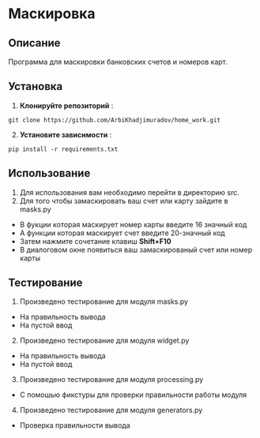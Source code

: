 # Маскировка

## Описание
Программа для маскировки банковских счетов и номеров карт.

## Установка

1. **Клонируйте репозиторий** :
```
git clone https://github.com/ArbiKhadjimuradov/home_work.git
```

2. **Установите зависимости** :
```
pip install -r requirements.txt
```

## **Использование**
1. Для использования вам необходимо перейти в директорию src.
2. Для того чтобы замаскировать ваш счет или карту зайдите в masks.py 
 - В фукции которая маскирует номер карты введите 16 значный код
 - А функции которая маскирует счет введите 20-значный код
 - Затем нажмите сочетание клавиш **Shift+F10**
 - В диалоговом окне появиться ваш замаскированый счет или номер карты

## **Тестирование**
1. Произведено тестирование для модуля masks.py
 - На правильность вывода
 - На пустой ввод
2. Произведено тестирование для модуля widget.py
 - На правильность вывода
 - На пустой ввод
3. Произведено тестирование для модуля processing.py
 - С помошью фикстуры для проверки правильности работы модуля
4. Произведено тестирование для модуля generators.py
 - Проверка правильности вывода 


